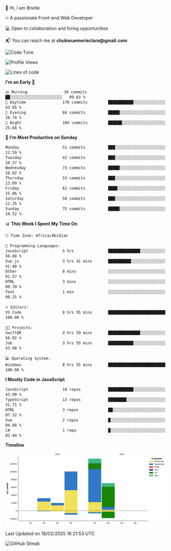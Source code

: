 <div align="left">
  <p>👋 Hi, I am Brielle</p>
  <p>🔥 A passionate Front-end Web Developer</p>
  <p>💻 Open to collaboration and hiring opportunities</p>
  <p>📬 You can reach me at <strong>chukwuemerieclara@gmail.com</strong></p>
</div>


 
 <!--START_SECTION:waka-->
![Code Time](http://img.shields.io/badge/Code%20Time-488%20hrs%2015%20mins-blue)

![Profile Views](http://img.shields.io/badge/Profile%20Views-0-blue)

![Lines of code](https://img.shields.io/badge/From%20Hello%20World%20I%27ve%20Written-292.3%20thousand%20lines%20of%20code-blue)

**I'm an Early 🐤** 

```text
🌞 Morning                39 commits          ██░░░░░░░░░░░░░░░░░░░░░░░   09.63 % 
🌆 Daytime                178 commits         ███████████░░░░░░░░░░░░░░   43.95 % 
🌃 Evening                84 commits          █████░░░░░░░░░░░░░░░░░░░░   20.74 % 
🌙 Night                  104 commits         ██████░░░░░░░░░░░░░░░░░░░   25.68 % 
```
📅 **I'm Most Productive on Sunday** 

```text
Monday                   51 commits          ███░░░░░░░░░░░░░░░░░░░░░░   12.59 % 
Tuesday                  42 commits          ███░░░░░░░░░░░░░░░░░░░░░░   10.37 % 
Wednesday                73 commits          █████░░░░░░░░░░░░░░░░░░░░   18.02 % 
Thursday                 53 commits          ███░░░░░░░░░░░░░░░░░░░░░░   13.09 % 
Friday                   61 commits          ████░░░░░░░░░░░░░░░░░░░░░   15.06 % 
Saturday                 50 commits          ███░░░░░░░░░░░░░░░░░░░░░░   12.35 % 
Sunday                   75 commits          █████░░░░░░░░░░░░░░░░░░░░   18.52 % 
```


📊 **This Week I Spent My Time On** 

```text
🕑︎ Time Zone: Africa/Abidjan

💬 Programming Languages: 
JavaScript               5 hrs               ██████████████░░░░░░░░░░░   56.08 % 
Vue.js                   3 hrs 41 mins       ██████████░░░░░░░░░░░░░░░   41.40 % 
Other                    8 mins              ░░░░░░░░░░░░░░░░░░░░░░░░░   01.57 % 
HTML                     3 mins              ░░░░░░░░░░░░░░░░░░░░░░░░░   00.70 % 
Text                     1 min               ░░░░░░░░░░░░░░░░░░░░░░░░░   00.25 % 

🔥 Editors: 
VS Code                  8 hrs 55 mins       █████████████████████████   100.00 % 

🐱‍💻 Projects: 
SwiftQR                  4 hrs 59 mins       ██████████████░░░░░░░░░░░   56.02 % 
Job                      3 hrs 55 mins       ███████████░░░░░░░░░░░░░░   43.98 % 

💻 Operating System: 
Windows                  8 hrs 55 mins       █████████████████████████   100.00 % 
```

**I Mostly Code in JavaScript** 

```text
JavaScript               18 repos            ███████████░░░░░░░░░░░░░░   43.90 % 
TypeScript               13 repos            ████████░░░░░░░░░░░░░░░░░   31.71 % 
HTML                     3 repos             ██░░░░░░░░░░░░░░░░░░░░░░░   07.32 % 
Vue                      2 repos             █░░░░░░░░░░░░░░░░░░░░░░░░   04.88 % 
C#                       1 repo              █░░░░░░░░░░░░░░░░░░░░░░░░   02.44 % 
```



**Timeline**

![Lines of Code chart](https://raw.githubusercontent.com/Brielle28/Brielle28/main/assets/bar_graph.png)


 Last Updated on 18/02/2025 16:21:53 UTC
<!--END_SECTION:waka-->

![GitHub Streak](https://github-readme-streak-stats.herokuapp.com/?user=Brielle28)



